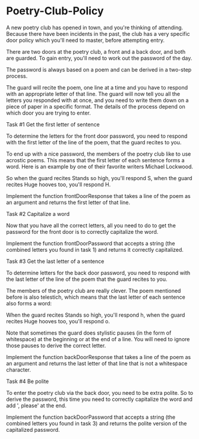# Poetry-Club-Policy

A new poetry club has opened in town, and you're thinking of attending. Because there have been incidents in the past, the club has a very specific door policy which you'll need to master, before attempting entry.

There are two doors at the poetry club, a front and a back door, and both are guarded. To gain entry, you'll need to work out the password of the day.

The password is always based on a poem and can be derived in a two-step process.

The guard will recite the poem, one line at a time and you have to respond with an appropriate letter of that line.
The guard will now tell you all the letters you responded with at once, and you need to write them down on a piece of paper in a specific format.
The details of the process depend on which door you are trying to enter.

Task #1 Get the first letter of sentence

To determine the letters for the front door password, you need to respond with the first letter of the line of the poem, that the guard recites to you.

To end up with a nice password, the members of the poetry club like to use acrostic poems. This means that the first letter of each sentence forms a word. Here is an example by one of their favorite writers Michael Lockwood.

So when the guard recites Stands so high, you'll respond S, when the guard recites Huge hooves too, you'll respond H.

Implement the function frontDoorResponse that takes a line of the poem as an argument and returns the first letter of that line.

Task #2 Capitalize a word

Now that you have all the correct letters, all you need to do to get the password for the front door is to correctly capitalize the word.

Implement the function frontDoorPassword that accepts a string (the combined letters you found in task 1) and returns it correctly capitalized.

Task #3 Get the last letter of a sentence 

To determine letters for the back door password, you need to respond with the last letter of the line of the poem that the guard recites to you.

The members of the poetry club are really clever. The poem mentioned before is also telestich, which means that the last letter of each sentence also forms a word:

When the guard recites Stands so high, you'll respond h, when the guard recites Huge hooves too, you'll respond o.

Note that sometimes the guard does stylistic pauses (in the form of whitespace) at the beginning or at the end of a line. You will need to ignore those pauses to derive the correct letter.

Implement the function backDoorResponse that takes a line of the poem as an argument and returns the last letter of that line that is not a whitespace character.

Task #4 Be polite

To enter the poetry club via the back door, you need to be extra polite. So to derive the password, this time you need to correctly capitalize the word and add ', please' at the end.

Implement the function backDoorPassword that accepts a string (the combined letters you found in task 3) and returns the polite version of the capitalized password.
